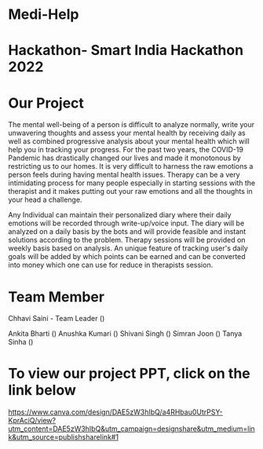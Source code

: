 # Medi-Help

# Hackathon- Smart India Hackathon 2022

# Our Project 

The mental well-being of a person is difficult to analyze normally, write your unwavering thoughts and assess your mental health by receiving daily as well as combined progressive analysis about your mental health which will help you in tracking your progress. For the past two years, the COVID-19 Pandemic has drastically changed our lives and made it monotonous by restricting us to our homes.
It is very difficult to harness the raw emotions a person feels during having mental health issues. Therapy can be a very intimidating process for many people especially in starting sessions with the therapist and it makes putting out your raw emotions and all the thoughts in your head a challenge.

Any Individual can maintain their personalized diary where their daily emotions will be recorded through write-up/voice input.
The diary will be analyzed on a daily basis by the bots and will provide feasible and instant solutions according to the problem. Therapy sessions will be provided on weekly basis based on analysis. An unique feature of tracking user's daily goals will be added by which points can be earned and can be converted into money which one can use for reduce in therapists session.

# Team Member
Chhavi Saini - Team Leader ()

Ankita Bharti  ()
Anushka Kumari ()
Shivani Singh  ()
Simran Joon    ()
Tanya Sinha    ()

# To view our project PPT, click on the link below
https://www.canva.com/design/DAE5zW3hIbQ/a4RHbau0UtrPSY-KprAciQ/view?utm_content=DAE5zW3hIbQ&utm_campaign=designshare&utm_medium=link&utm_source=publishsharelink#1
